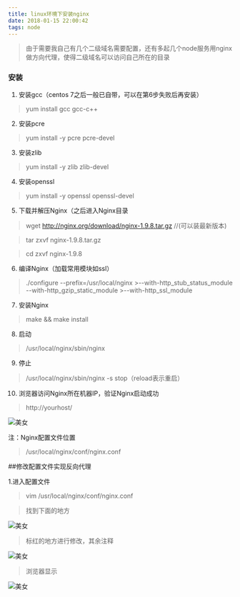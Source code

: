 ```yaml
---
title: linux环境下安装nginx
date: 2018-01-15 22:00:42
tags: node
---
```


> 由于需要我自己有几个二级域名需要配置，还有多起几个node服务用nginx做方向代理，使得二级域名可以访问自己所在的目录

 <!-- more --> 

### 安装

1. 安装gcc（centos 7之后一般已自带，可以在第6步失败后再安装）

> yum install gcc gcc-c++

2. 安装pcre

> yum install -y pcre pcre-devel

3. 安装zlib

> yum install -y zlib zlib-devel

4. 安装openssl

> yum install -y openssl openssl-devel

5. 下载并解压Nginx（之后进入Nginx目录

> wget http://nginx.org/download/nginx-1.9.8.tar.gz //(可以装最新版本)

> tar zxvf nginx-1.9.8.tar.gz

> cd zxvf nginx-1.9.8

6. 编译Nginx（加载常用模块如ssl）

>./configure --prefix=/usr/local/nginx >--with-http_stub_status_module --with-http_gzip_static_module >--with-http_ssl_module

7. 安装Nginx

> make && make install

8. 启动

>/usr/local/nginx/sbin/nginx

9. 停止

>/usr/local/nginx/sbin/nginx -s stop（reload表示重启）

10. 浏览器访问Nginx所在机器IP，验证Nginx启动成功

>http://yourhost/

![美女](https://aymfx.github.io/img/a201801/b3.png)


注：Nginx配置文件位置

> /usr/local/nginx/conf/nginx.conf


##修改配置文件实现反向代理

1.进入配置文件

> vim /usr/local/nginx/conf/nginx.conf

> 找到下面的地方

![美女](https://aymfx.github.io/img/a201801/b4.png)


> 标红的地方进行修改，其余注释

![美女](https://aymfx.github.io/img/a201801/b5.png)


> 浏览器显示

![美女](https://aymfx.github.io/img/a201801/b6.png)
